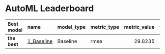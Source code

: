 # AutoML Leaderboard

| Best model   | name                               | model_type   | metric_type   |   metric_value |   train_time |
|:-------------|:-----------------------------------|:-------------|:--------------|---------------:|-------------:|
| **the best** | [1_Baseline](1_Baseline/README.md) | Baseline     | rmse          |        29.8235 |          0.6 |